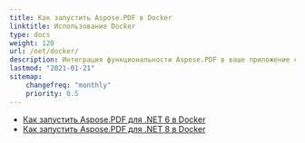 ```yaml
---
title: Как запустить Aspose.PDF в Docker
linktitle: Использование Docker
type: docs
weight: 120
url: /net/docker/
description: Интеграция функциональности Aspose.PDF в ваше приложение с использованием контейнеров Docker Linux или Windows
lastmod: "2021-01-21"
sitemap:
    changefreq: "monthly"
    priority: 0.5
---
```


* [Как запустить Aspose.PDF для .NET 6 в Docker](dotnet6)
* [Как запустить Aspose.PDF для .NET 8 в Docker](dotnet8)
